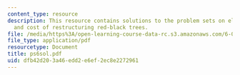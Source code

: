 ```yaml
---
content_type: resource
description: This resource contains solutions to the problem sets on electronic billboard
  and cost of restructuring red-black trees.
file: /media/https%3A/open-learning-course-data-rc.s3.amazonaws.com/6-046j-introduction-to-algorithms-sma-5503-fall-2005/dfb42d203a46edd2e6ef2ec8e2272961_ps6sol.pdf
file_type: application/pdf
resourcetype: Document
title: ps6sol.pdf
uid: dfb42d20-3a46-edd2-e6ef-2ec8e2272961
---
```

